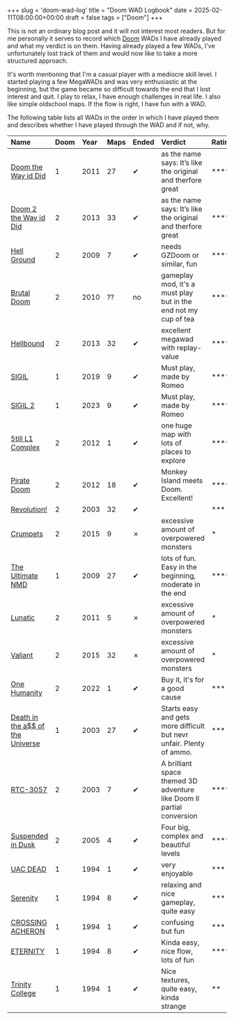 +++
slug = 'doom-wad-log'
title = "Doom WAD Logbook"
date = 2025-02-11T08:00:00+00:00
draft = false
tags = ["Doom"]
+++

This is not an ordinary blog post and it will not interest most readers. But for me personally it serves to record which [Doom](/playing-doom-in-2024/) WADs I have already played and what my verdict is on them. Having already played a few WADs, I've unfortunately lost track of them and would now like to take a more structured approach. 

It's worth mentioning that I'm a casual player with a mediocre skill level. I started playing a few MegaWADs and was very enthusiastic at the beginning, but the game became so difficult towards the end that I lost interest and quit. I play to relax, I have enough challenges in real life. I also like simple oldschool maps. If the flow is right, I have fun with a WAD.

The following table lists all WADs in the order in which I have played them and describes whether I have played through the WAD and if not, why. 

| Name  | Doom | Year | Maps | Ended | Verdict | Rating |
| :---- | :--- | :--- |:--- | :------- | :------ | :----- |
|[Doom the Way id Did](https://doomwiki.org/wiki/Doom_the_Way_id_Did)| 1 | 2011 | 27 | ✔ | as the name says: It’s like the original and therfore great | \*\*\*\* |
|[Doom 2 the Way id Did](https://doomwiki.org/wiki/Doom_2_the_Way_id_Did)| 2 | 2013 | 33 | ✔ | as the name says: It’s like the original and therfore great | \*\*\*\* |
|[Hell Ground](https://www.doomworld.com/idgames/levels/doom2/Ports/g-i/hg)| 2 | 2009 | 7 | ✔ | needs GZDoom or similar, fun | \*\*\*\* |
|[Brutal Doom](https://www.moddb.com/mods/brutal-doom)| 2 | 2010 | ?? | no | gameplay mod, it's a must play but in the end not my cup of tea | \*\*\*\* |
|[Hellbound](https://www.doomworld.com/files/file/17259-hellbound/)| 2 | 2013 | 32 | ✔ | excellent megawad with replay-value | \*\*\*\*\* |
|[SIGIL](https://romero.com/sigil)| 1 | 2019 | 9 | ✔ | Must play, made by Romeo  | \*\*\*\* |
|[SIGIL 2](https://romero.com/sigil)| 1 | 2023 | 9 | ✔ | Must play, made by Romeo  | \*\*\*\* |
|[5till L1 Complex](https://www.doomworld.com/idgames/levels/doom2/Ports/0-9/5l1c)| 2 | 2012 | 1 | ✔ | one huge map with lots of places to explore | \*\*\*\* |
|[Pirate Doom](https://www.moddb.com/mods/pirate-doom)| 2 | 2012 | 18 | ✔ | Monkey Island meets Doom. Excellent! | \*\*\*\*\* |
|[Revolution!](https://www.doomworld.com/idgames/levels/doom2/megawads/tvr)| 2 | 2003 | 32 | ✔ | | \*\*\* |
|[Crumpets](https://www.doomworld.com/idgames/levels/doom2/Ports/a-c/crumpets)| 2 | 2015 | 9 | ✗ | excessive amount of overpowered monsters | \* |
|[The Ultimate NMD](https://www.doomworld.com/idgames/levels/doom/megawads/nmdu)| 1 | 2009 | 27 | ✔ | lots of fun. Easy in the beginning, moderate in the end | \*\*\*\* |
|[Lunatic](https://www.doomworld.com/idgames/levels/doom2/Ports/j-l/lunatic)| 2 | 2011 | 5 | ✗ | excessive amount of overpowered monsters | \* |
|[Valiant](https://www.doomworld.com/idgames/levels/doom2/Ports/megawads/valiant)| 2 | 2015 | 32 | ✗ | excessive amount of overpowered monsters | \* |
|[One Humanity](https://romero.com/shop/p/onehumanity)| 2 | 2022 | 1 | ✔ | Buy it, it's for a good cause | \*\*\* |
|[Death in the a$$ of the Universe](https://www.doomworld.com/idgames/levels/doom/megawads/niveles)| 1 | 2003 | 27 | ✔ | Starts easy and gets more difficult but nevr unfair. Plenty of ammo. | \*\*\* |
|[RTC-3057](https://doomwiki.org/wiki/RTC-3057) | 2 | 2003 | 7 | ✔ | A brilliant space themed 3D adventure like Doom II partial conversion | \*\*\*\*\* |
|[Suspended in Dusk](https://www.doomworld.com/idgames/levels/doom2/s-u/sid) | 2| 2005 | 4 | ✔ | Four big, complex and beautiful levels | \*\*\*\* |
|[UAC DEAD](https://www.doomworld.com/idgames/index.php?id=420) | 1 | 1994 | 1 | ✔ | very enjoyable | \*\*\* |
|[Serenity](https://www.doomworld.com/idgames/index.php?id=1033) | 1 | 1994 | 8 | ✔ | relaxing and nice gameplay, quite easy | \*\*\* |
|[CROSSING ACHERON](https://www.doomworld.com/idgames/levels/doom/a-c/acheron) | 1 | 1994 | 1 | ✔ | confusing but fun | \*\*\* |
|[ETERNITY](https://www.doomworld.com/idgames/levels/doom/d-f/eternity) | 1 | 1994 | 8 | ✔ | Kinda easy, nice flow, lots of fun | \*\*\*\* |
|[Trinity College](https://www.doomworld.com/idgames/themes/university/trinity2) | 1 | 1994 | 1 | ✔ | Nice textures, quite easy, kinda strange | \*\* |
